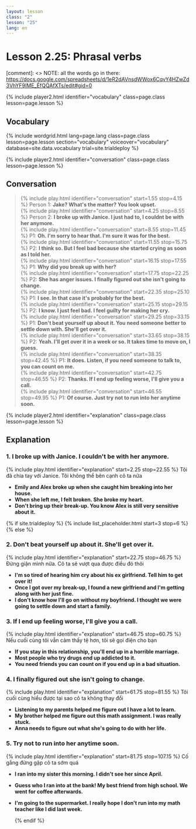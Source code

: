 ```yaml
---
layout: lesson
class: "2"
lesson: "25"
lang: en
---
```



# Lesson 2.25: Phrasal verbs  

[comment]: <> NOTE: all the words go in there: https://docs.google.com/spreadsheets/d/1eR2dAVnsdWWox6CqvY4HZwZd3VhYF9IME_EfQQAfXTs/edit#gid=0

{% include player2.html identifier="vocabulary" class=page.class lesson=page.lesson %}
## Vocabulary 

{% include wordgrid.html lang=page.lang
		class=page.class 
		lesson=page.lesson 
		section="vocabulary"
		voiceover="vocabulary"
		database=site.data.vocabulary 
		trial=site.trialdeploy %}


{% include player2.html identifier="conversation" class=page.class lesson=page.lesson %}

## Conversation

> {% include play.html identifier="conversation" start=1.55 stop=4.15 %} Person 1: __Jake? What's the matter? You look upset.__    
> {% include play.html identifier="conversation" start=4.25 stop=8.55 %} Person 2: __I broke up with Janice. I just had to, I couldnt be with her anymore.__      
> {% include play.html identifier="conversation" start=8.55 stop=11.45 %} P1: __Oh. I'm sorry to hear that. I'm sure it was for the best.__     
> {% include play.html identifier="conversation" start=11.55 stop=15.75 %} P2: __I think so. But I feel bad because she started crying as soon as I told her.__   
> {% include play.html identifier="conversation" start=16.15 stop=17.55 %} P1: __Why did you break up with her?__   
> {% include play.html identifier="conversation" start=17.75 stop=22.25 %} P2: __She has anger issues. I finally figured out she isn't going to change.__    
> {% include play.html identifier="conversation" start=22.35 stop=25.10 %} P1: __I see. In that case it's probably for the best.__   
> {% include play.html identifier="conversation" start=25.15 stop=29.15 %} P2: __I know. I just feel bad. I feel guilty for making her cry.__   
> {% include play.html identifier="conversation" start=29.25 stop=33.15 %} P1: __Don't beat yourself up about it. You need someone better to settle down with. She'll get over it.__   
> {% include play.html identifier="conversation" start=33.65 stop=38.15 %} P2: __Yeah. I'll get over it in a week or so. It takes time to move on, I guess.__   
> {% include play.html identifier="conversation" start=38.35 stop=42.45 %} P1: __It does. Listen, if you need someone to talk to, you can count on me.__   
> {% include play.html identifier="conversation" start=42.75 stop=46.55 %} P2: __Thanks. If I end up feeling worse, I'll give you a call.__  
> {% include play.html identifier="conversation" start=46.55 stop=49.95 %} P1: __Of course. Just try not to run into her anytime soon.__   

{% include player2.html identifier="explanation" class=page.class lesson=page.lesson %}
 

## Explanation
### 1.  I broke up with Janice. I couldn't be with her anymore.
{% include play.html identifier="explanation" start=2.25 stop=22.55 %}
Tôi đã chia tay với Janice. Tôi không thể bên cạnh cô ta nữa
- __Emily and Alex broke up when she caught him breaking into her house.__ 
- __When she left me, I felt broken. She broke my heart.__ 
- __Don't bring up their break-up. You know Alex is still very sensitive about it.__ 


{% if site.trialdeploy %}
  {% include list_placeholder.html start=3 stop=6 %}
  {% else %}


### 2. Don't beat yourself up about it. She'll get over it. 
{% include play.html identifier="explanation" start=22.75 stop=46.75 %}
Đừng giận mình nữa. Cô ta sẽ vượt qua được điều đó thôi
- __I'm so tired of hearing him cry about his ex girlfriend. Tell him to get over it!__ 
- __Once I got over my break-up, I found a new girlfriend and I'm getting along with her just fine.__ 
- __I don't know how I'll go on without my boyfriend. I thought we were going to settle down and start a family.__ 

### 3. If I end up feeling worse, I'll give you a call.
{% include play.html identifier="explanation" start=46.75 stop=60.75 %}
Nếu cuối cùng tôi vẫn cảm thấy tệ hơn, tôi sẽ gọi điện cho bạn
- __If you stay in this relationship, you'll end up in a horrible marriage.__ 
- __Most people who try drugs end up addicted to it.__ 
- __You need friends you can count on if you end up in a bad situation.__ 

### 4. I finally figured out she isn't going to change.
{% include play.html identifier="explanation" start=61.75 stop=81.55 %}
Tôi cuối cùng hiểu được tại sao cô ta không thay đổi
- __Listening to my parents helped me figure out I have a lot to learn.__ 
- __My brother helped me figure out this math assignment. I was really stuck.__
- __Anna needs to figure out what she's going to do with her life.__ 

### 5. Try not to run into her anytime soon.
{% include play.html identifier="explanation" start=81.75 stop=107.15 %}
Cố gắng đừng gặp cô ta sớm quá
- __I ran into my sister this morning. I didn't see her since April.__ 
- __Guess who I ran into at the bank! My best friend from high school. We went for coffee afterwards.__ 
- __I'm going to the supermarket. I really hope I don't run into my math teacher like I did last week.__  

  {% endif %}